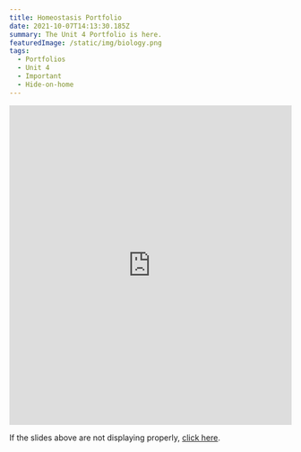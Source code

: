 ```yaml
---
title: Homeostasis Portfolio
date: 2021-10-07T14:13:30.185Z
summary: The Unit 4 Portfolio is here.
featuredImage: /static/img/biology.png
tags:
  - Portfolios
  - Unit 4
  - Important
  - Hide-on-home
---
```

<iframe src="https://docs.google.com/presentation/d/e/2PACX-1vSXnh1XVcMKOX90mFy7oqQgf4GENTrNh1Gv_fzy3P3CRjyR5ZDAtajLMVQh9SCTiMliqpezizXkk4_P/embed?start=false&loop=false&delayms=3000" frameborder="0" width="100%" height="569" allowfullscreen="true" mozallowfullscreen="true" webkitallowfullscreen="true"></iframe>

If the slides above are not displaying properly, [click here](https://docs.google.com/presentation/d/11tWv-xtFc3N_KBV_O5eZW_1sKQnfBqORv81y7J2RerA/edit?usp=sharing).